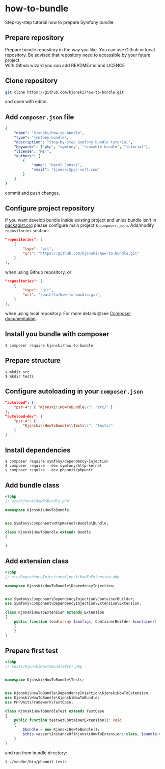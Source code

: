 # how-to-bundle
Step-by-step tutorial how to prepare Symfony bundle

## Prepare repository
Prepare bundle repository in the way you like. You can use Github or local repository.
Be advised that repository need to accessible by your future project.   
With Github wizard you can add README.md and LICENCE

## Clone repository
```bash
git clone https://github.com/kjonski/how-to-bundle.git
```
and open with editor.

## Add `composer.json` file
```yaml
{
    "name": "kjonski/how-to-bundle",
    "type": "symfony-bundle",
    "description": "Step-by-step Symfony bundle tutorial",
    "keywords": ["php", "symfony", "reusable bundle", "tutorial"],
    "license": "MIT",
    "authors": [
        {
            "name": "Karol Jonski",
            "email": "kjonski@pgs-soft.com"
        }
    ]
}
```
commit and push changes.

## Configure project repository
If you want develop bundle inside existing project and unles bundle isn't in [packagist.org](https://packagist.org/) please configure main project's `composer.json`.
Add/modify `repositories` section:
```json
"repositories": [
    {
        "type": "git",
        "url": "https://github.com/kjonski/how-to-bundle.git"
    }
],
```
when using Github repository, or:
```json
"repositories": [
    {
        "type": "git",
        "url": "/path/to/how-to-bundle.git",
    }
],
```
when using local repository. For more details @see [Composer documentation](https://getcomposer.org/doc/05-repositories.md#loading-a-package-from-a-vcs-repository).

## Install you bundle with composer
```console
$ composer require kjonski/how-to-bundle
```

## Prepare structure
```console
$ mkdir src
$ mkdir tests
```

## Configure autoloading in your `composer.json`
```json
"autoload": {
    "psr-4": { "Kjonski\\HowToBundle\\": "src/" }
},
"autoload-dev": {
    "psr-4": {
        "Kjonski\\HowToBundle\\Tests\\": "tests/"
    }
}
```

## Install dependencies
```console
$ composer require symfony/dependency-injection
$ composer require --dev symfony/http-kernel
$ composer require --dev phpunit/phpunit
```

## Add bundle class
```php
<?php
// src/KjonskiHowToBundle.php

namespace Kjonski\HowToBundle;


use Symfony\Component\HttpKernel\Bundle\Bundle;

class KjonskiHowToBundle extends Bundle
{

}
```

## Add extension class
```php
<?php
// src/DependencyInjection/KjonskiHowToExtension.php

namespace Kjonski\HowToBundle\DependencyInjection;


use Symfony\Component\DependencyInjection\ContainerBuilder;
use Symfony\Component\DependencyInjection\Extension\Extension;

class KjonskiHowToExtension extends Extension
{
    public function load(array $configs, ContainerBuilder $container)
    {
    }
}
``` 

## Prepare first test
```php
<?php
// tests/KjonskiHowToBundleTest.php


namespace Kjonski\HowToBundle\Tests;


use Kjonski\HowToBundle\DependencyInjection\KjonskiHowToExtension;
use Kjonski\HowToBundle\KjonskiHowToBundle;
use PHPUnit\Framework\TestCase;

class KjonskiHowToBundleTest extends TestCase
{
    public function testGetContainerExtension(): void
    {
        $bundle = new KjonskiHowToBundle();
        $this->assertInstanceOf(KjonskiHowToExtension::class, $bundle->getContainerExtension());
    }
}
```

and run from bundle directory:
```console
$ ./vendor/bin/phpunit tests
```